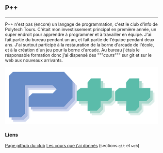## P++

---

P++ n'est pas (encore) un langage de programmation, c'est le club d'info de Polytech Tours.
C'était mon investissement principal en première année, un super endroit pour apprendre à programmer et à travailler en équipe. J'ai fait partie du bureau pendant un an, et fait partie de l'équipe pendant deux ans.
J'ai surtout participé à la restauration de la borne d'arcade de l'école, et à la création d'un jeu pour la borne d'arcade. Au bureau j'étais le résponsable formation donc j'ai dispensé des """*cours*""" sur git et sur le web aux nouveaux arrivants.

![Missing image](assets/ppp.png)

### Liens

[Page github du club](https://github.com/PppTours)
[Les cours que j'ai donnés](https://github.com/Akahara/documentation) (sections `git` et `web`)
